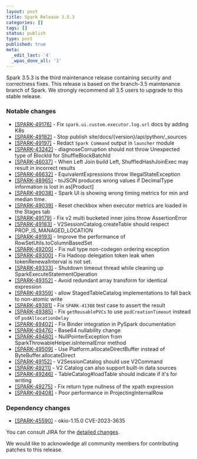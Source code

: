 ```yaml
---
layout: post
title: Spark Release 3.5.3
categories: []
tags: []
status: publish
type: post
published: true
meta:
  _edit_last: '4'
  _wpas_done_all: '1'
---
```


Spark 3.5.3 is the third maintenance release containing security and correctness fixes. This release is based on the branch-3.5 maintenance branch of Spark. We strongly recommend all 3.5 users to upgrade to this stable release.

### Notable changes

- [[SPARK-49176]](https://issues.apache.org/jira/browse/SPARK-49176) - Fix `spark.ui.custom.executor.log.url` docs by adding K8s
- [[SPARK-49182]](https://issues.apache.org/jira/browse/SPARK-49182) - Stop publish site/docs/{version}/api/python/_sources
- [[SPARK-49197]](https://issues.apache.org/jira/browse/SPARK-49197) - Redact `Spark Command` output in `launcher` module
- [[SPARK-43242]](https://issues.apache.org/jira/browse/SPARK-43242) - diagnoseCorruption should not throw Unexpected type of BlockId for ShuffleBlockBatchId
- [[SPARK-46037]](https://issues.apache.org/jira/browse/SPARK-46037) - When Left Join build Left, ShuffledHashJoinExec may result in incorrect results
- [[SPARK-46632]](https://issues.apache.org/jira/browse/SPARK-46632) - EquivalentExpressions throw IllegalStateException
- [[SPARK-48965]](https://issues.apache.org/jira/browse/SPARK-48965) - toJSON produces wrong values if DecimalType information is lost in as[Product]
- [[SPARK-49038]](https://issues.apache.org/jira/browse/SPARK-49038) - Spark UI is showing wrong timing metrics for min and median time.
- [[SPARK-49039]](https://issues.apache.org/jira/browse/SPARK-49039) - Reset checkbox when executor metrics are loaded in the Stages tab
- [[SPARK-49179]](https://issues.apache.org/jira/browse/SPARK-49179) - Fix v2 multi bucketed inner joins throw AssertionError
- [[SPARK-49183]](https://issues.apache.org/jira/browse/SPARK-49183) - V2SessionCatalog.createTable should respect PROP_IS_MANAGED_LOCATION
- [[SPARK-49193]](https://issues.apache.org/jira/browse/SPARK-49193) - Improve the performance of RowSetUtils.toColumnBasedSet
- [[SPARK-49200]](https://issues.apache.org/jira/browse/SPARK-49200) - Fix null type non-codegen ordering exception
- [[SPARK-49300]](https://issues.apache.org/jira/browse/SPARK-49300) - Fix Hadoop delegation token leak when tokenRenewalInterval is not set.
- [[SPARK-49333]](https://issues.apache.org/jira/browse/SPARK-49333) - Shutdown timeout thread while cleaning up SparkExecuteStatementOperation
- [[SPARK-49352]](https://issues.apache.org/jira/browse/SPARK-49352) - Avoid redundant array transform for identical expression
- [[SPARK-49359]](https://issues.apache.org/jira/browse/SPARK-49359) - allow StagedTableCatalog implementations to fall back to non-atomic write
- [[SPARK-49381]](https://issues.apache.org/jira/browse/SPARK-49381) - Fix `SPARK-41388` test case to assert the result
- [[SPARK-49385]](https://issues.apache.org/jira/browse/SPARK-49385) - Fix `getReusablePVCs` to use `podCreationTimeout` instead of `podAllocationDelay`
- [[SPARK-49402]](https://issues.apache.org/jira/browse/SPARK-49402) - Fix Binder integration in PySpark documentation
- [[SPARK-49476]](https://issues.apache.org/jira/browse/SPARK-49476) - Base64 nullability change
- [[SPARK-49480]](https://issues.apache.org/jira/browse/SPARK-49480) - NullPointerException from SparkThrowableHelper.isInternalError method
- [[SPARK-49509]](https://issues.apache.org/jira/browse/SPARK-49509) - Use Platform.allocateDirectBuffer instead of ByteBuffer.allocateDirect
- [[SPARK-49152]](https://issues.apache.org/jira/browse/SPARK-49152) - V2SessionCatalog should use V2Command
- [[SPARK-49211]](https://issues.apache.org/jira/browse/SPARK-49211) - V2 Catalog can also support built-in data sources
- [[SPARK-49246]](https://issues.apache.org/jira/browse/SPARK-49246) - TableCatalog#loadTable should indicate if it's for writing
- [[SPARK-49275]](https://issues.apache.org/jira/browse/SPARK-49275) - Fix return type nullness of the xpath expression
- [[SPARK-49408]](https://issues.apache.org/jira/browse/SPARK-49408) - Poor performance in ProjectingInternalRow

### Dependency changes

- [[SPARK-45590]](https://issues.apache.org/jira/browse/SPARK-45590) - okio-1.15.0 CVE-2023-3635

You can consult JIRA for the [detailed changes](https://s.apache.org/spark-3.5.3).

We would like to acknowledge all community members for contributing patches to this release.
